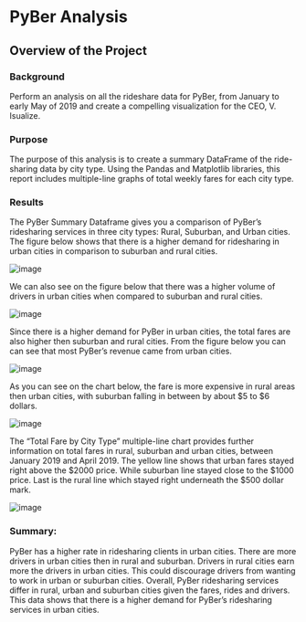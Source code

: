 # PyBer Analysis

## Overview of the Project

### Background

Perform an analysis on all the rideshare data for PyBer, from January to early May of 2019 and create a compelling visualization for the CEO, V. Isualize.

### Purpose

The purpose of this analysis is to create a summary DataFrame of the ride-sharing data by city type. Using the Pandas and Matplotlib libraries, this report includes multiple-line graphs of total weekly fares for each city type.

### Results

The PyBer Summary Dataframe gives you a comparison of PyBer’s ridesharing services in three city types: Rural, Suburban, and Urban cities.
The figure below shows that there is a higher demand for ridesharing in urban cities in comparison to suburban and rural cities. 

![image](https://user-images.githubusercontent.com/74743437/111887254-17b33c00-89aa-11eb-90be-1a2029b64af7.png)

We can also see on the figure below that there was a higher volume of drivers in urban cities when compared to suburban and rural cities.

![image](https://user-images.githubusercontent.com/74743437/111887331-ba6bba80-89aa-11eb-9b92-d6d77730d85a.png)

Since there is a higher demand for PyBer in urban cities, the total fares are also higher then suburban and rural cities. From the figure below you can can see that most PyBer’s revenue came from urban cities.

![image](https://user-images.githubusercontent.com/74743437/111887455-98266c80-89ab-11eb-93c2-5632b4d2400b.png)

As you can see on the chart below, the fare is more expensive in rural areas then urban cities, with suburban falling in between by about $5 to $6 dollars.

![image](https://user-images.githubusercontent.com/74743437/111887603-77124b80-89ac-11eb-86d9-7f81f5522c7e.png)

The “Total Fare by City Type” multiple-line chart provides further information on total fares in rural, suburban and urban cities, between January 2019 and April 2019. The yellow line shows that urban fares stayed right above the $2000 price. While suburban line stayed close to the $1000 price. Last is the rural line which stayed right underneath the $500 dollar mark.

![image](https://user-images.githubusercontent.com/74743437/111886576-116e9100-89a5-11eb-95ac-7202bf1f13f3.png)

### Summary: 

PyBer has a higher rate in ridesharing clients in urban cities. There are more drivers in urban cities then in rural and suburban. Drivers in rural cities earn more the drivers in urban cities. This could discourage drivers from wanting to work in urban or suburban cities. Overall, PyBer ridesharing services differ in rural, urban and suburban cities given the fares, rides and drivers. This data shows that there is a higher demand for PyBer’s ridesharing services in urban cities.
